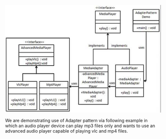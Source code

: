 <p align="center"><img src="https://raw.githubusercontent.com/naiieandrade/DesignPattern/master/AdapterPlayer/uml.jpg"></p>

We are demonstrating use of Adapter pattern via following example in which an audio player device can play mp3 files only and wants to use an advanced audio player capable of playing vlc and mp4 files.
